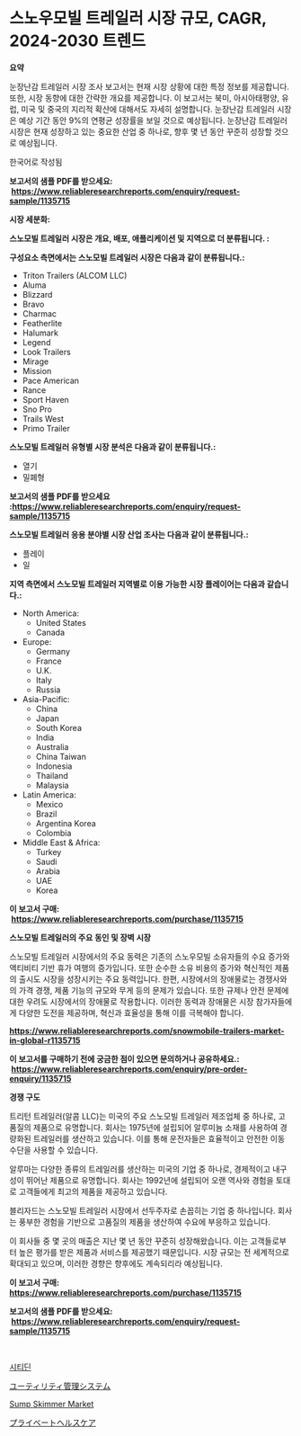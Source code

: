 <p><h1>스노우모빌 트레일러 시장 규모, CAGR, 2024-2030 트렌드</h1></p><p><strong>요약</strong></p>
<p><p>눈장난감 트레일러 시장 조사 보고서는 현재 시장 상황에 대한 특정 정보를 제공합니다. 또한, 시장 동향에 대한 간략한 개요를 제공합니다. 이 보고서는 북미, 아시아태평양, 유럽, 미국 및 중국의 지리적 확산에 대해서도 자세히 설명합니다. 눈장난감 트레일러 시장은 예상 기간 동안 9%의 연평균 성장률을 보일 것으로 예상됩니다. 눈장난감 트레일러 시장은 현재 성장하고 있는 중요한 산업 중 하나로, 향후 몇 년 동안 꾸준히 성장할 것으로 예상됩니다.</p><p>한국어로 작성됨</p></p>
<p><strong>보고서의 샘플 PDF를 받으세요: &nbsp;<a href="https://www.reliableresearchreports.com/enquiry/request-sample/1135715">https://www.reliableresearchreports.com/enquiry/request-sample/1135715</a></strong></p>
<p><strong>시장 세분화:</strong></p>
<p><strong> 스노모빌 트레일러 시장은 개요, 배포, 애플리케이션 및 지역으로 더 분류됩니다. :</strong></p>
<p><strong>구성요소 측면에서는 스노모빌 트레일러 시장은 다음과 같이 분류됩니다.:</strong></p>
<p><ul><li>Triton Trailers (ALCOM LLC)</li><li>Aluma</li><li>Blizzard</li><li>Bravo</li><li>Charmac</li><li>Featherlite</li><li>Halumark</li><li>Legend</li><li>Look Trailers</li><li>Mirage</li><li>Mission</li><li>Pace American</li><li>Rance</li><li>Sport Haven</li><li>Sno Pro</li><li>Trails West</li><li>Primo Trailer</li></ul></p>
<p><strong> 스노모빌 트레일러 유형별 시장 분석은 다음과 같이 분류됩니다.:</strong></p>
<p><ul><li>열기</li><li>밀폐형</li></ul></p>
<p><strong>보고서의 샘플 PDF를 받으세요 :<a href="https://www.reliableresearchreports.com/enquiry/request-sample/1135715">https://www.reliableresearchreports.com/enquiry/request-sample/1135715</a></strong></p>
<p><strong> 스노모빌 트레일러 응용 분야별 시장 산업 조사는 다음과 같이 분류됩니다.:</strong></p>
<p><ul><li>플레이</li><li>일</li></ul></p>
<p><strong>지역 측면에서 스노모빌 트레일러 지역별로 이용 가능한 시장 플레이어는 다음과 같습니다.:</strong></p>
<p><ul>
    <li>
        North America:
        <ul>
            <li>United States</li>
            <li>Canada</li>
        </ul>
    </li>
    <li>
        Europe:
        <ul>
            <li>Germany</li>
            <li>France</li>
            <li>U.K.</li>
            <li>Italy</li>
            <li>Russia</li>
        </ul>
    </li>
    <li>
        Asia-Pacific:
        <ul>
            <li>China</li>
            <li>Japan</li>
            <li>South Korea</li>
            <li>India</li>
            <li>Australia</li>
            <li>China Taiwan</li>
            <li>Indonesia</li>
            <li>Thailand</li>
            <li>Malaysia</li>
        </ul>
    </li>
    <li>
        Latin America:
        <ul>
            <li>Mexico</li>
            <li>Brazil</li>
            <li>Argentina Korea</li>
            <li>Colombia</li>
        </ul>
    </li>
    <li>
        Middle East & Africa:
        <ul>
            <li>Turkey</li>
            <li>Saudi</li>
            <li>Arabia</li>
            <li>UAE</li>
            <li>Korea</li>
        </ul>
    </li>
    </ul></p>
<p><strong>이 보고서 구매: &nbsp;<a href="https://www.reliableresearchreports.com/purchase/1135715">https://www.reliableresearchreports.com/purchase/1135715</a></strong></p>
<p><strong>스노모빌 트레일러의 주요 동인 및 장벽 시장</strong></p>
<p><p>스노모빌 트레일러 시장에서의 주요 동력은 기존의 스노우모빌 소유자들의 수요 증가와 액티비티 기반 휴가 여행의 증가입니다. 또한 순수한 소유 비용의 증가와 혁신적인 제품의 출시도 시장을 성장시키는 주요 동력입니다. 한편, 시장에서의 장애물로는 경쟁사와의 가격 경쟁, 제품 기능의 규모와 무게 등의 문제가 있습니다. 또한 규제나 안전 문제에 대한 우려도 시장에서의 장애물로 작용합니다. 이러한 동력과 장애물은 시장 참가자들에게 다양한 도전을 제공하며, 혁신과 효율성을 통해 이를 극복해야 합니다.</p></p>
<p><strong><a href="https://www.reliableresearchreports.com/snowmobile-trailers-market-in-global-r1135715">https://www.reliableresearchreports.com/snowmobile-trailers-market-in-global-r1135715</a></strong></p>
<p><strong>이 보고서를 구매하기 전에 궁금한 점이 있으면 문의하거나 공유하세요.: &nbsp;<a href="https://www.reliableresearchreports.com/enquiry/pre-order-enquiry/1135715">https://www.reliableresearchreports.com/enquiry/pre-order-enquiry/1135715</a></strong></p>
<p><strong>경쟁 구도</strong></p>
<p><p>트리턴 트레일러(알콤 LLC)는 미국의 주요 스노모빌 트레일러 제조업체 중 하나로, 고품질의 제품으로 유명합니다. 회사는 1975년에 설립되어 알루미늄 소재를 사용하여 경량화된 트레일러를 생산하고 있습니다. 이를 통해 운전자들은 효율적이고 안전한 이동 수단을 사용할 수 있습니다.</p><p>알루마는 다양한 종류의 트레일러를 생산하는 미국의 기업 중 하나로, 경제적이고 내구성이 뛰어난 제품으로 유명합니다. 회사는 1992년에 설립되어 오랜 역사와 경험을 토대로 고객들에게 최고의 제품을 제공하고 있습니다.</p><p>블리자드는 스노모빌 트레일러 시장에서 선두주자로 손꼽히는 기업 중 하나입니다. 회사는 풍부한 경험을 기반으로 고품질의 제품을 생산하여 수요에 부응하고 있습니다.</p><p>이 회사들 중 몇 곳의 매출은 지난 몇 년 동안 꾸준히 성장해왔습니다. 이는 고객들로부터 높은 평가를 받은 제품과 서비스를 제공했기 때문입니다. 시장 규모는 전 세계적으로 확대되고 있으며, 이러한 경향은 향후에도 계속되리라 예상됩니다.</p></p>
<p><strong>이 보고서 구매: &nbsp; <a href="https://www.reliableresearchreports.com/purchase/1135715">https://www.reliableresearchreports.com/purchase/1135715</a></strong></p>
<p><strong>보고서의 샘플 PDF를 받으세요: &nbsp;<a href="https://www.reliableresearchreports.com/enquiry/request-sample/1135715">https://www.reliableresearchreports.com/enquiry/request-sample/1135715</a></strong><strong></strong></p>
<p>&nbsp;</p>
<p><p><a href="https://medium.com/@tonyolfson67562023/%EC%8B%9C%ED%8B%B0%EB%94%98-%EC%8B%9C%EC%9E%A5-%EA%B7%9C%EB%AA%A8-cagr-%ED%8A%B8%EB%A0%8C%EB%93%9C-2024-2030-be3ce50a3de3">시티딘</a></p><p><a href="https://medium.com/@douglasyoung526/%E3%83%A6%E3%83%BC%E3%83%86%E3%82%A3%E3%83%AA%E3%83%86%E3%82%A3%E7%AE%A1%E7%90%86%E3%82%B7%E3%82%B9%E3%83%86%E3%83%A0%E5%B8%82%E5%A0%B4-%E7%AB%B6%E4%BA%89%E5%88%86%E6%9E%90-%E5%B8%82%E5%A0%B4%E5%8B%95%E5%90%91-2031%E5%B9%B4%E3%81%BE%E3%81%A7%E3%81%AE%E4%BA%88%E6%B8%AC-3421205b1050">ユーティリティ管理システム</a></p><p><a href="https://github.com/ChiragRP21/Market-Research-Report-List-4/blob/main/sump-skimmer-market.md">Sump Skimmer Market</a></p><p><a href="https://medium.com/@austinallan03/%E6%B0%91%E9%96%93%E5%8C%BB%E7%99%82%E5%B8%82%E5%A0%B4%E8%A6%8F%E6%A8%A1%E3%81%A8%E5%B8%82%E5%A0%B4%E5%8B%95%E5%90%91-%E5%AE%8C%E5%85%A8%E3%81%AA%E6%A5%AD%E7%95%8C%E6%A6%82%E8%A6%B3-2024%E5%B9%B4%E3%81%8B%E3%82%892031%E5%B9%B4%E3%81%BE%E3%81%A7-f010a3c050fd">プライベートヘルスケア</a></p></p>